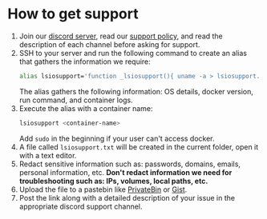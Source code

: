 # How to get support

1. Join our [discord server](https://discord.gg/YWrKVTn), read our [support policy](../misc/support-policy.md), and read the description of each channel before asking for support.
2. SSH to your server and run the following command to create an alias that gathers the information we require:
   ```bash
   alias lsiosupport='function _lsiosupport(){ uname -a > lsiosupport.txt; docker -v >> lsiosupport.txt; cat /etc/os-release >> lsiosupport.txt; docker inspect --format "$(wget -qO- https://docs.linuxserver.io/assets/run.tpl)" $1 >> lsiosupport.txt; docker logs $1 >> lsiosupport.txt; }; _lsiosupport'
   ```
   The alias gathers the following information: OS details, docker version, run command, and container logs.
3. Execute the alias with a container name:
   ```bash
   lsiosupport <container-name>
   ```
   Add `sudo` in the beginning if your user can't access docker.
4. A file called `lsiosupport.txt` will be created in the current folder, open it with a text editor.
5. Redact sensitive information such as: passwords, domains, emails, personal information, etc.
   **Don't redact information we need for troubleshooting such as: IPs, volumes, local paths, etc.**
6. Upload the file to a pastebin like [PrivateBin](https://privatebin.net/) or [Gist](https://gist.github.com/).
7. Post the link along with a detailed description of your issue in the appropriate discord support channel.